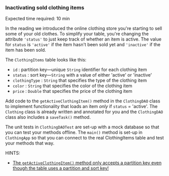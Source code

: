 ### Inactivating sold clothing items

Expected time required: 10 min

In the reading we introduced the online clothing store you're starting to sell some of your old clothes. To simplify
your table, you're changing the attribute `'status'` to just keep track of whether an item is active. The value for 
`status` is `'active'` if the item hasn't been sold yet and `'inactive'` if the item has been sold. 

The `ClothingItems` table looks like this:

* `id` : partition key—unique `String` identifier for each clothing item
* `status` : sort key—`String` with a value of either 'active' or 'inactive'
* `clothingType` : `String` that specifies the type of the clothing item
* `color` : `String` that specifies the color of the clothing item
* `price` : `Double` that specifies the price of the clothing item

Add code to the `getActiveClothingItem()` method in the `ClothingDAO` class to implement functionality that loads an item
*only* if `status` = 'active'. The `Clothing` class is already written and annotated for you and the `ClothingDAO` class
also includes a `saveTask()` method.

The unit tests in `ClothingDAOTest` are set-up with a mock database so that you can test your methods offline. The
`main()` method is set-up in `ClothingApp` so that you can connect to the real ClothingItems table and test your methods
that way.

HINTS:
* [The `getActiveClothingItem()` method only accepts a partition key even though the table uses a partition and sort key!](./hints/hint-01.md)
